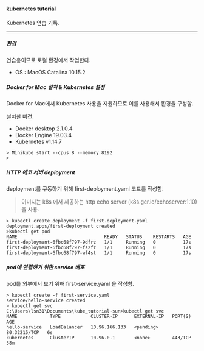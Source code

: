 #### kubernetes tutorial

Kubernetes 연습 기록.

------
##### 환경

연습용이므로 로컬 환경에서 작업한다.
* OS : MacOS Catalina 10.15.2

##### Docker for Mac 설치 & Kubernetes 설정

Docker for Mac에서 Kubernetes 사용을 지원하므로 이를 사용해서 환경을 구성함.

설치한 버전:
* Docker desktop 2.1.0.4
* Docker Engine 19.03.4
* Kubernetes v1.14.7


~~~
> Minikube start --cpus 8 --memory 8192
> 
~~~

##### HTTP 에코 서버 deployment 

deployment를 구동하기 위해 first-deployment.yaml 코드를 작성함.
> 이미지는 k8s 에서 제공하는 http echo server (k8s.gcr.io/echoserver:1.10) 을 사용.

~~~
> kubectl create deployment -f first.deployment.yaml
deployment.apps/first-deployment created
>kubectl get pod
NAME                                READY   STATUS    RESTARTS   AGE
first-deployment-6fbc68f797-9dfrz   1/1     Running   0          17s
first-deployment-6fbc68f797-fs2fz   1/1     Running   0          17s
first-deployment-6fbc68f797-wf4st   1/1     Running   0          17s
~~~

##### pod에 연결하기 위한 service 배포

pod를 외부에서 보기 위해 first-service.yaml 을 작성함.

~~~
> kubectl create -f first-service.yaml
service/hello-service created
> kubectl get svc
C:\Users\lsn31\Documents\kube_tutorial-sun>kubectl get svc
NAME            TYPE           CLUSTER-IP      EXTERNAL-IP   PORT(S)        AGE
hello-service   LoadBalancer   10.96.166.133   <pending>     80:32215/TCP   6s
kubernetes      ClusterIP      10.96.0.1       <none>        443/TCP        38m

~~~

